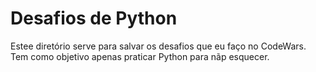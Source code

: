 # Desafios de Python
Estee diretório serve para salvar os desafios que eu faço no CodeWars.
Tem como objetivo apenas praticar Python para nãp esquecer.
